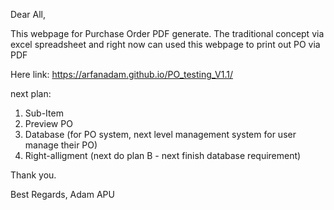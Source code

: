 Dear All,

This webpage for Purchase Order PDF generate. The traditional concept via excel spreadsheet and right now can used this webpage to print out PO via PDF

Here link: https://arfanadam.github.io/PO_testing_V1.1/

next plan:
1. Sub-Item
2. Preview PO
3. Database (for PO system, next level management system for user manage their PO)
4. Right-alligment (next do plan B - next finish database requirement)

Thank you.

Best Regards,
Adam
APU
